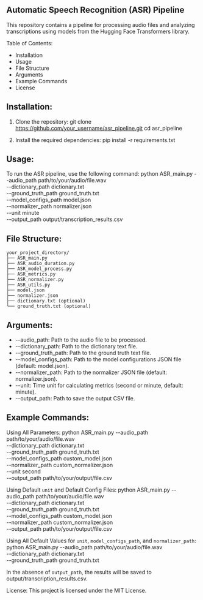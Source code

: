 ## Automatic Speech Recognition (ASR) Pipeline

This repository contains a pipeline for processing audio files and analyzing transcriptions using models from the Hugging Face Transformers library.

Table of Contents:
- Installation
- Usage
- File Structure
- Arguments
- Example Commands
- License

## Installation:
1. Clone the repository:
    git clone https://github.com/your_username/asr_pipeline.git
    cd asr_pipeline

2. Install the required dependencies:
    pip install -r requirements.txt

## Usage:
To run the ASR pipeline, use the following command:
    python ASR_main.py --audio_path path/to/your/audio/file.wav \
                       --dictionary_path dictionary.txt \
                       --ground_truth_path ground_truth.txt \
                       --model_configs_path model.json \
                       --normalizer_path normalizer.json \
                       --unit minute \
                       --output_path output/transcription_results.csv

## File Structure:
    your_project_directory/
    ├── ASR_main.py
    ├── ASR_audio_duration.py
    ├── ASR_model_process.py
    ├── ASR_metrics.py
    ├── ASR_normalizer.py
    ├── ASR_utils.py
    ├── model.json
    ├── normalizer.json
    ├── dictionary.txt (optional)
    └── ground_truth.txt (optional)

## Arguments:
- --audio_path: Path to the audio file to be processed.
- --dictionary_path: Path to the dictionary text file.
- --ground_truth_path: Path to the ground truth text file.
- --model_configs_path: Path to the model configurations JSON file (default: model.json).
- --normalizer_path: Path to the normalizer JSON file (default: normalizer.json).
- --unit: Time unit for calculating metrics (second or minute, default: minute).
- --output_path: Path to save the output CSV file.

## Example Commands:

Using All Parameters:
    python ASR_main.py --audio_path path/to/your/audio/file.wav \
                       --dictionary_path dictionary.txt \
                       --ground_truth_path ground_truth.txt \
                       --model_configs_path custom_model.json \
                       --normalizer_path custom_normalizer.json \
                       --unit second \
                       --output_path path/to/your/output/file.csv

Using Default `unit` and Default Config Files:
    python ASR_main.py --audio_path path/to/your/audio/file.wav \
                       --dictionary_path dictionary.txt \
                       --ground_truth_path ground_truth.txt \
                       --model_configs_path custom_model.json \
                       --normalizer_path custom_normalizer.json \
                       --output_path path/to/your/output/file.csv

Using All Default Values for `unit`, `model_configs_path`, and `normalizer_path`:
    python ASR_main.py --audio_path path/to/your/audio/file.wav \
                       --dictionary_path dictionary.txt \
                       --ground_truth_path ground_truth.txt

In the absence of `output_path`, the results will be saved to output/transcription_results.csv.

License:
This project is licensed under the MIT License.

